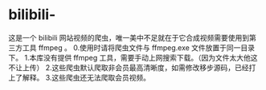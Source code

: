 # bilibili-
这是一个 bilibili 网站视频的爬虫，唯一美中不足就在于它合成视频需要使用到第三方工具 ffmpeg 。
0.使用时请将爬虫文件与 ffmpeg.exe 文件放置于同一目录下。
1.本库没有提供 ffmpeg 工具，需要手动上网搜索下载。（因为文件太大他这不让上传）
2.这些爬虫默认爬取非会员最高清晰度，如需修改移步源码，已经打上了解释。
3.这些爬虫还无法爬取会员视频。
